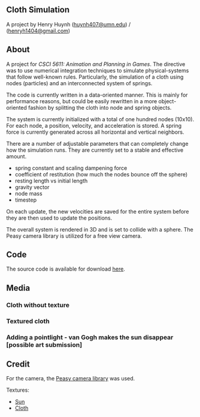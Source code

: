 ## Cloth Simulation
A project by Henry Huynh (huynh407@umn.edu) / (henryh1404@gmail.com)

## About

A project for _CSCI 5611: Animation and Planning in Games_. The directive was to use numerical integration techniques to simulate physical-systems that follow well-known rules. Particularly, the simulation of a cloth using nodes (particles) and an interconnected system of springs.

The code is currently written in a data-oriented manner. This is mainly for performance reasons, but could be easily rewritten in a more object-oriented fashion by splitting the cloth into node and spring objects.

The system is currently initialized with a total of one hundred nodes (10x10). For each node, a position, velocity, and acceleration is stored. A spring force is currently generated across all horizontal and vertical neighbors.

There are a number of adjustable parameters that can completely change how the simulation runs. They are currently set to a stable and effective amount.
- spring constant and scaling dampening force
- coefficient of restitution (how much the nodes bounce off the sphere)
- resting length vs initial length
- gravity vector
- node mass
- timestep

On each update, the new velocities are saved for the entire system before they are then used to update the positions.

The overall system is rendered in 3D and is set to collide with a sphere. The Peasy camera library is utilized for a free view camera.

## Code

The source code is available for download [here](https://github.com/h-huynh/Cloth-Simulation).

## Media

### Cloth without texture

### Textured cloth

### Adding a pointlight - van Gogh makes the sun disappear [possible art submission]

## Credit

For the camera, the [Peasy camera library](http://mrfeinberg.com/peasycam/) was used.

Textures:
- [Sun](https://www.123rf.com/photo_70124417_abstract-yellow-background-texture.html)
- [Cloth](https://arstechnica.com/science/2019/04/what-starry-night-has-in-common-with-gassy-clouds-where-stars-are-born/)


